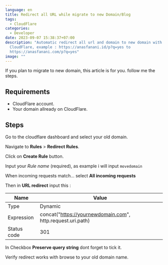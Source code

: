 ```yaml
---
language: en
title: Redirect all URL while migrate to new Domain/Blog
tags:
  - CloudFlare
categories:
  - Developer
date: 2023-09-07 15:38:37+07:00
description: "Automatic redirect all url and domain to new domain with
  CloudFlare, example : https://anasfanani.id/p?q=yes to
  https://anasfanani.com/p?q=yes"
image: ""
---
```

If you plan to migrate to new domain, this article is for you. follow me the steps.

## Requirements

* CloudFlare account.
* Your domain allready on CloudFlare.

## Steps

Go to the cloudflare dashboard and select your old domain.

Navigate to **Rules** > **Redirect Rules**.

Click on **Create Rule** button.

Input your *Rule name* (required), as example i will input `movedomain`

When incoming requests match… select **All incoming requests**

Then in **URL redirect** input this : 


Name| Value
|--|--|
|Type|Dynamic|
|Expression|concat("https://yournewdomain.com", http.request.uri.path)  |
|Status code|301|



In Checkbox **Preserve query string** dont forget to tick it.

Verify redirect works with browse to your old domain name.
